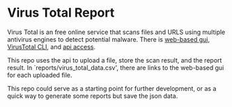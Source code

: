# Virus Total Report
Virus Total is an free online service that scans files and URLS using multiple antivirus engines to detect potential malware. There is [web-based gui](https://www.virustotal.com/gui/home/upload), [VirusTotal CLI](https://github.com/VirusTotal/vt-cli), and [api access](https://docs.virustotal.com/reference/overview).

This repo uses the api to upload a file, store the scan result, and the report result. In `reports/virus_total_data.csv', there are links to the web-based gui for each uploaded file. 

This repo could serve as a starting point for further development, or as a quick way to generate some reports but save the json data. 